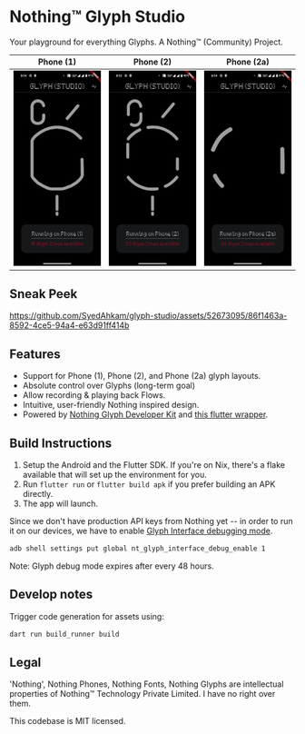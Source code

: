 # Nothing™ Glyph Studio

Your playground for everything Glyphs. A Nothing™ (Community) Project.

| Phone (1)                          | Phone (2)                          | Phone (2a)                          |
|------------------------------------|------------------------------------|-------------------------------------|
| ![](assets/showcase/1-home.jpeg)   | ![](assets/showcase/2-home.jpeg)   | ![](assets/showcase/2a-home.jpeg)   |

## Sneak Peek

https://github.com/SyedAhkam/glyph-studio/assets/52673095/86f1463a-8592-4ce5-94a4-e63d91ff414b

## Features

- Support for Phone (1), Phone (2), and Phone (2a) glyph layouts.
- Absolute control over Glyphs (long-term goal)
- Allow recording & playing back Flows.
- Intuitive, user-friendly Nothing inspired design.
- Powered by [Nothing Glyph Developer Kit](https://github.com/Nothing-Developer-Programme/Glyph-Developer-Kit) and [this flutter wrapper](https://github.com/JayKay135/flutter-nothing-glyph-interface).

## Build Instructions

1. Setup the Android and the Flutter SDK. If you're on Nix, there's a flake available that will set up the environment for you.
2. Run `flutter run` or `flutter build apk` if you prefer building an APK directly.
3. The app will launch.

Since we don't have production API keys from Nothing yet -- in order to run it on our devices, we have to enable [Glyph Interface debugging mode](https://github.com/Nothing-Developer-Programme/Glyph-Developer-Kit?tab=readme-ov-file#setup-instructions).

``` sh
adb shell settings put global nt_glyph_interface_debug_enable 1
```

Note: Glyph debug mode expires after every 48 hours. 

## Develop notes

Trigger code generation for assets using:

``` sh
dart run build_runner build
```


## Legal

'Nothing', Nothing Phones, Nothing Fonts, Nothing Glyphs are intellectual properties of Nothing™ Technology Private Limited. I have no right over them.

This codebase is MIT licensed.
